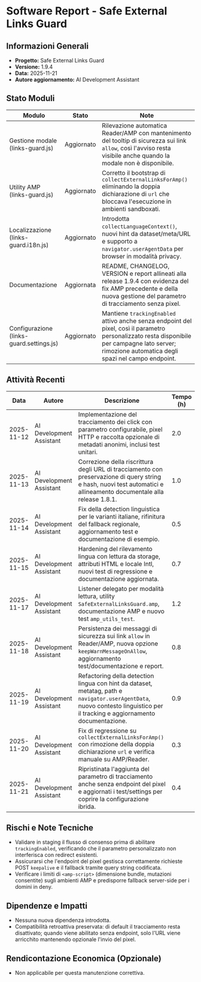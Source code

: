 # Software Report - Safe External Links Guard

## Informazioni Generali
- **Progetto:** Safe External Links Guard
- **Versione:** 1.9.4
- **Data:** 2025-11-21
- **Autore aggiornamento:** AI Development Assistant

## Stato Moduli
| Modulo | Stato | Note |
| --- | --- | --- |
| Gestione modale (links-guard.js) | Aggiornato | Rilevazione automatica Reader/AMP con mantenimento del tooltip di sicurezza sui link `allow`, così l'avviso resta visibile anche quando la modale non è disponibile. |
| Utility AMP (links-guard.js) | Aggiornato | Corretto il bootstrap di `collectExternalLinksForAmp()` eliminando la doppia dichiarazione di `url` che bloccava l'esecuzione in ambienti sandboxati. |
| Localizzazione (links-guard.i18n.js) | Aggiornato | Introdotta `collectLanguageContext()`, nuovi hint da dataset/meta/URL e supporto a `navigator.userAgentData` per browser in modalità privacy. |
| Documentazione | Aggiornata | README, CHANGELOG, VERSION e report allineati alla release 1.9.4 con evidenza del fix AMP precedente e della nuova gestione del parametro di tracciamento senza pixel. |
| Configurazione (links-guard.settings.js) | Aggiornato | Mantiene `trackingEnabled` attivo anche senza endpoint del pixel, così il parametro personalizzato resta disponibile per campagne lato server; rimozione automatica degli spazi nel campo endpoint. |

## Attività Recenti
| Data | Autore | Descrizione | Tempo (h) |
| --- | --- | --- | --- |
| 2025-11-12 | AI Development Assistant | Implementazione del tracciamento dei click con parametro configurabile, pixel HTTP e raccolta opzionale di metadati anonimi, inclusi test unitari. | 2.0 |
| 2025-11-13 | AI Development Assistant | Correzione della riscrittura degli URL di tracciamento con preservazione di query string e hash, nuovi test automatici e allineamento documentale alla release 1.8.1. | 1.0 |
| 2025-11-14 | AI Development Assistant | Fix della detection linguistica per le varianti italiane, rifinitura del fallback regionale, aggiornamento test e documentazione di esempio. | 0.5 |
| 2025-11-15 | AI Development Assistant | Hardening del rilevamento lingua con lettura da storage, attributi HTML e locale Intl, nuovi test di regressione e documentazione aggiornata. | 0.7 |
| 2025-11-17 | AI Development Assistant | Listener delegato per modalità lettura, utility `SafeExternalLinksGuard.amp`, documentazione AMP e nuovo test `amp_utils_test`. | 1.2 |
| 2025-11-18 | AI Development Assistant | Persistenza dei messaggi di sicurezza sui link `allow` in Reader/AMP, nuova opzione `keepWarnMessageOnAllow`, aggiornamento test/documentazione e report. | 0.8 |
| 2025-11-19 | AI Development Assistant | Refactoring della detection lingua con hint da dataset, metatag, path e `navigator.userAgentData`, nuovo contesto linguistico per il tracking e aggiornamento documentazione. | 0.9 |
| 2025-11-20 | AI Development Assistant | Fix di regressione su `collectExternalLinksForAmp()` con rimozione della doppia dichiarazione `url` e verifica manuale su AMP/Reader. | 0.3 |
| 2025-11-21 | AI Development Assistant | Ripristinata l'aggiunta del parametro di tracciamento anche senza endpoint del pixel e aggiornati i test/settings per coprire la configurazione ibrida. | 0.4 |


## Rischi e Note Tecniche
- Validare in staging il flusso di consenso prima di abilitare `trackingEnabled`, verificando che il parametro personalizzato non interferisca con redirect esistenti.
- Assicurarsi che l'endpoint del pixel gestisca correttamente richieste POST `keepalive` e il fallback tramite query string codificata.
- Verificare i limiti di `<amp-script>` (dimensione bundle, mutazioni consentite) sugli ambienti AMP e predisporre fallback server-side per i domini in deny.

## Dipendenze e Impatti
- Nessuna nuova dipendenza introdotta.
- Compatibilità retroattiva preservata: di default il tracciamento resta disattivato; quando viene abilitato senza endpoint, solo l'URL viene arricchito mantenendo opzionale l'invio del pixel.

## Rendicontazione Economica (Opzionale)
- Non applicabile per questa manutenzione correttiva.
